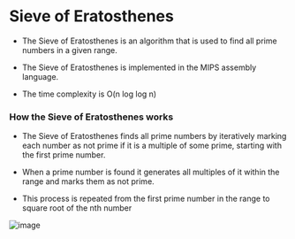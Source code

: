 # Sieve of Eratosthenes

* The Sieve of Eratosthenes is an algorithm that is used to find all prime numbers in a given range.

* The Sieve of Eratosthenes is implemented in the MIPS assembly language.

* The time complexity is O(n log log n)

### How the Sieve of Eratosthenes works

* The Sieve of Eratosthenes finds all prime numbers by iteratively marking each number as not prime if it is a multiple of some prime, starting with the first prime number.

* When a prime number is found it generates all multiples of it within the range and marks them as not prime.

* This process is repeated from the first prime number in the range to square root of the nth number

![image](https://user-images.githubusercontent.com/64645167/126760328-f48aefed-50ac-498b-a6b2-3ed800bc1070.png)
